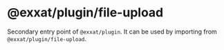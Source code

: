 # @exxat/plugin/file-upload

Secondary entry point of `@exxat/plugin`. It can be used by importing from `@exxat/plugin/file-upload`.
